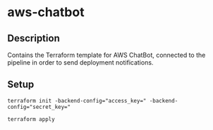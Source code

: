 # aws-chatbot

## Description

Contains the Terraform template for AWS ChatBot, connected to the pipeline in order to send deployment notifications.

## Setup

`terraform init -backend-config="access_key=" -backend-config="secret_key="`

`terraform apply`